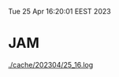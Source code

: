 Tue 25 Apr 16:20:01 EEST 2023
# JAM
<a href='./cache/202304/25_16.log'>./cache/202304/25_16.log</a>
